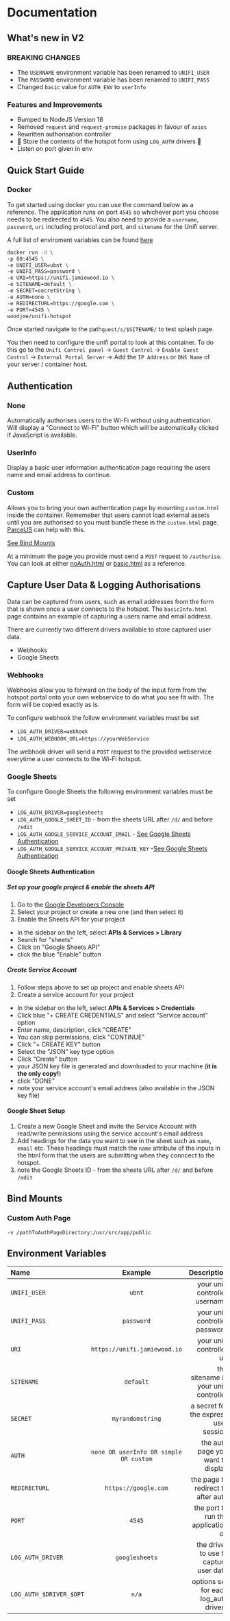 # Documentation

## What's new in V2

### BREAKING CHANGES

* The `USERNAME` environment variable has been renamed to `UNIFI_USER`
* The `PASSWORD` environment variable has been renamed to `UNIFI_PASS`
* Changed `basic` value for `AUTH_ENV` to `userInfo`

### Features and Improvements

* Bumped to NodeJS Version 18
* Removed `request` and `request-promise` packages in favour of `axios`
* Rewritten authorisation controller
* 🎉 Store the contents of the hotspot form using `LOG_AUTH` drivers 🎉
* Listen on port given in env

## Quick Start Guide

### Docker

To get started using docker you can use the command below as a reference. The application runs on port `4545` so whichever port you choose needs to be redirected to `4545`. You also need to provide a `username`, `password`, `uri` including protocol and port, and `sitename` for the Unifi server.

A full list of enviroment variables can be found [here](#environment-variables)

```bash
docker run -d \
-p 80:4545 \
-e UNIFI_USER=ubnt \
-e UNIFI_PASS=password \
-e URI=https://unifi.jamiewood.io \
-e SITENAME=default \
-e SECRET=secretString \
-e AUTH=none \
-e REDIRECTURL=https://google.com \
-e PORT=4545 \
woodjme/unifi-hotspot
```

Once started navigate to the path`guest/s/$SITENAME/` to test splash page.

You then need to configure the unifi portal to look at this container. To do this go to the `Unifi Control panel` -> `Guest Control` -> `Enable Guest Control` -> `External Portal Server` -> Add the `IP Address` or `DNS Name` of your server / container host.

## Authentication

### None

Automatically authorises users to the Wi-Fi without using authentication. Will display a "Connect to Wi-Fi" button which will be automatically clicked if JavaScript is available.

### UserInfo

Display a basic user information authentication page requiring the users name and email address to continue.

### Custom

Allows you to bring your own authentication page by mounting `custom.html` inside the container. Rememeber that users cannot load external assets until you are authorised so you must bundle these in the `custom.html` page. [ParcelJS](https://parceljs.org) can help with this.

[See Bind Mounts](#bind-mounts)

At a minimum the page you provide must send a `POST` request to `/authorise`. You can look at either [noAuth.html](https://github.com/woodjme/unifi-hotspot/blob/master/public/noAuth.html) or [basic.html](https://github.com/woodjme/unifi-hotspot/blob/master/public/basic.html) as a reference.

## Capture User Data & Logging Authorisations

Data can be captured from users, such as email addresses from the form that is shown once a user connects to the hotspot. The `basicInfo.html` page contains an example of capturing a users name and email address.

There are currently two different drivers available to store captured user data.

* Webhooks
* Google Sheets

### Webhooks

Webhooks allow you to forward on the body of the input form from the hotspot portal onto your own webservice to do what you see fit with. The form will be copied exactly as is.

To configure webhook the follow environment variables must be set

* `LOG_AUTH_DRIVER=webhook`
* `LOG_AUTH_WEBHOOK_URL=https://yourWebService`

The webhook driver will send a `POST` request to the provided webservice everytime a user connects to the Wi-Fi hotspot.

### Google Sheets

To configure Google Sheets the following environment variables must be set

* `LOG_AUTH_DRIVER=googlesheets`
* `LOG_AUTH_GOOGLE_SHEET_ID` - from the sheets URL after `/d/` and before `/edit`
* `LOG_AUTH_GOOGLE_SERVICE_ACCOUNT_EMAIL` - [See Google Sheets Authentication](#google-sheets-authentication)
* `LOG_AUTH_GOOGLE_SERVICE_ACCOUNT_PRIVATE_KEY` -[See Google Sheets Authentication](#google-sheets-authentication)

#### Google Sheets Authentication

##### Set up your google project & enable the sheets API

1. Go to the [Google Developers Console](https://console.developers.google.com/)
2. Select your project or create a new one (and then select it)
3. Enable the Sheets API for your project

* In the sidebar on the left, select **APIs & Services > Library**
* Search for "sheets"
* Click on "Google Sheets API"
* click the blue "Enable" button

##### Create Service Account

1. Follow steps above to set up project and enable sheets API
2. Create a service account for your project

* In the sidebar on the left, select **APIs & Services > Credentials**
* Click blue "+ CREATE CREDENTIALS" and select "Service account" option
* Enter name, description, click "CREATE"
* You can skip permissions, click "CONTINUE"
* Click "+ CREATE KEY" button
* Select the "JSON" key type option
* Click "Create" button
* your JSON key file is generated and downloaded to your machine (**it is the only copy!**)
* click "DONE"
* note your service account's email address (also available in the JSON key file)

#### Google Sheet Setup

1. Create a new Google Sheet and invite the Service Account with read/write permissions using the service account's email address
2. Add headings for the data you want to see in the sheet such as `name`, `email` etc. These headings must match the `name` attribute of the inputs in the html form that the users are submitting when they conncect to the hotspot.
3. note the Google Sheets ID - from the sheets URL after `/d/` and before `/edit`

## Bind Mounts

### Custom Auth Page

`-v /pathToAuthPageDirectory:/usr/src/app/public`

## Environment Variables

| Name       | Example     | Description     |
| :------------- | :----------: | -----------: |
|  `UNIFI_USER` | `ubnt`   | your unifi controller username    |
|  `UNIFI_PASS` | `password`   | your unifi controller password    |
|  `URI` | `https://unifi.jamiewood.io`   | your unifi controller uri    |
|  `SITENAME` | `default`   | the sitename in your unifi controller    |
|  `SECRET` | `myrandomstring`   | a secret for the express user session    |
|  `AUTH` | `none OR userInfo OR simple OR custom`   | the auth page you want to display    |
|  `REDIRECTURL` | `https://google.com`   | the page to redirect to after auth    |
|  `PORT` | `4545`   | the port to run the application on    |
|  `LOG_AUTH_DRIVER` | `googlesheets`   | the driver to use to capture user data   |
|  `LOG_AUTH_$DRIVER_$OPT` | `n/a`   | options set for each log_auth drivers   |
